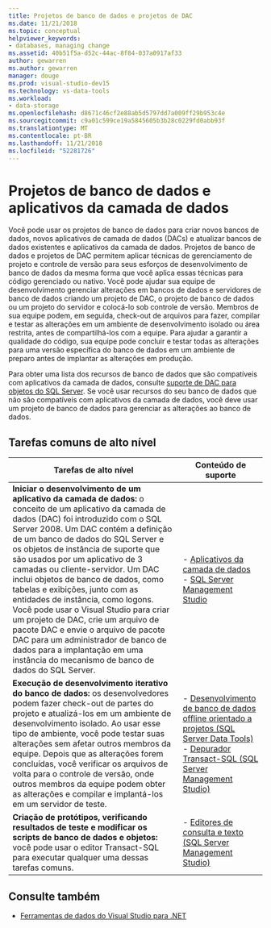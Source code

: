 ```yaml
---
title: Projetos de banco de dados e projetos de DAC
ms.date: 11/21/2018
ms.topic: conceptual
helpviewer_keywords:
- databases, managing change
ms.assetid: 40b51f5a-d52c-44ac-8f84-037a0917af33
author: gewarren
ms.author: gewarren
manager: douge
ms.prod: visual-studio-dev15
ms.technology: vs-data-tools
ms.workload:
- data-storage
ms.openlocfilehash: d8671c46cf2e88ab5d5797dd7a009ff29b953c4e
ms.sourcegitcommit: c9a01c599ce19a5845605b3b28c0229fd0abb93f
ms.translationtype: MT
ms.contentlocale: pt-BR
ms.lasthandoff: 11/21/2018
ms.locfileid: "52281726"
---
```

# <a name="database-projects-and-data-tier-applications"></a>Projetos de banco de dados e aplicativos da camada de dados

Você pode usar os projetos de banco de dados para criar novos bancos de dados, novos aplicativos de camada de dados (DACs) e atualizar bancos de dados existentes e aplicativos da camada de dados. Projetos de banco de dados e projetos de DAC permitem aplicar técnicas de gerenciamento de projeto e controle de versão para seus esforços de desenvolvimento de banco de dados da mesma forma que você aplica essas técnicas para código gerenciado ou nativo. Você pode ajudar sua equipe de desenvolvimento gerenciar alterações em bancos de dados e servidores de banco de dados criando um projeto de DAC, o projeto de banco de dados ou um projeto do servidor e colocá-lo sob controle de versão. Membros de sua equipe podem, em seguida, check-out de arquivos para fazer, compilar e testar as alterações em um ambiente de desenvolvimento isolado ou área restrita, antes de compartilhá-los com a equipe. Para ajudar a garantir a qualidade do código, sua equipe pode concluir e testar todas as alterações para uma versão específica do banco de dados em um ambiente de preparo antes de implantar as alterações em produção.

Para obter uma lista dos recursos de banco de dados que são compatíveis com aplicativos da camada de dados, consulte [suporte de DAC para objetos do SQL Server](/sql/relational-databases/data-tier-applications/dac-support-for-sql-server-objects-and-versions). Se você usar recursos do seu banco de dados que não são compatíveis com aplicativos da camada de dados, você deve usar um projeto de banco de dados para gerenciar as alterações ao banco de dados.

## <a name="common-high-level-tasks"></a>Tarefas comuns de alto nível

| Tarefas de alto nível | Conteúdo de suporte |
| - | - |
| **Iniciar o desenvolvimento de um aplicativo da camada de dados:** o conceito de um aplicativo da camada de dados (DAC) foi introduzido com o SQL Server 2008. Um DAC contém a definição de um banco de dados do SQL Server e os objetos de instância de suporte que são usados por um aplicativo de 3 camadas ou cliente-servidor. Um DAC inclui objetos de banco de dados, como tabelas e exibições, junto com as entidades de instância, como logons. Você pode usar o Visual Studio para criar um projeto de DAC, crie um arquivo de pacote DAC e envie o arquivo de pacote DAC para um administrador de banco de dados para a implantação em uma instância do mecanismo de banco de dados do SQL Server. | - [Aplicativos da camada de dados](/sql/relational-databases/data-tier-applications/data-tier-applications)<br />- [SQL Server Management Studio](/sql/ssms/sql-server-management-studio-ssms) |
| **Execução de desenvolvimento iterativo do banco de dados:** os desenvolvedores podem fazer check-out de partes do projeto e atualizá-los em um ambiente de desenvolvimento isolado. Ao usar esse tipo de ambiente, você pode testar suas alterações sem afetar outros membros da equipe. Depois que as alterações forem concluídas, você verificar os arquivos de volta para o controle de versão, onde outros membros da equipe podem obter as alterações e compilar e implantá-los em um servidor de teste. | - [Desenvolvimento de banco de dados offline orientado a projetos (SQL Server Data Tools)](/sql/ssdt/project-oriented-offline-database-development)<br />- [Depurador Transact-SQL (SQL Server Management Studio)](/sql/ssms/scripting/transact-sql-debugger) |
| **Criação de protótipos, verificando resultados de teste e modificar os scripts de banco de dados e objetos:** você pode usar o editor Transact-SQL para executar qualquer uma dessas tarefas comuns. | - [Editores de consulta e texto (SQL Server Management Studio)](/sql/ssms/scripting/query-and-text-editors-sql-server-management-studio) |

## <a name="see-also"></a>Consulte também

- [Ferramentas de dados do Visual Studio para .NET](../data-tools/visual-studio-data-tools-for-dotnet.md)